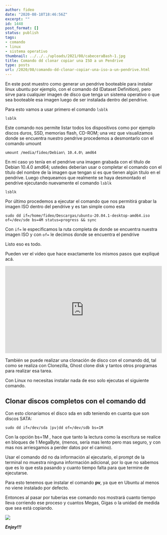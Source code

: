 ```yaml
---
author: fideo
date: "2020-08-18T18:46:56Z"
excerpt: ""
id: 1448
post_format: []
status: publish
tags:
- comando
- linux
- sistema operativo
thumbnail: ../../../uploads/2021/08/cabeceraBash-1.jpg
title: Comando dd clonar copiar una ISO a un Pendrive
type: posts
url: /2020/08/comando-dd-clonar-copiar-una-iso-a-un-pendrive.html
---
```


En este post muestro como generar un pendrive booteable para instalar linux ubuntu por ejemplo, con el comando dd (Dataset Definition), pero sirve para cualquier imagen de disco que tenga un sistema operativo o que sea booteable esa imagen luego de ser instalada dentro del pendrive.

Para esto vamos a usar primero el comando `lsblk`

```
lsblk
```

Este comando nos permite listar todos los dispositivos como por ejemplo discos duros, SSD, memorias flash, CD-ROM; una vez que visualizamos donde se encuentra nuestro pendrive procedemos a desmontarlo con el comando umount

```
umount /media/fideo/Debian\ 10.4.0\ amd64
```

En mi caso yo tenía en el pendrive una imagen grabada con el título de Debian 10.4.0 amd64; ustedes deberían usar o completar el comando con el título del nombre de la imagen que tengan si es que tienen algún título en el pendrive. Luego chequeamos que realmente se haya desmontado el pendrive ejecutando nuevamente el comando `lsblk`

```
lsblk
```

Por último procedemos a ejecutar el comando que nos permitirá grabar la imagen ISO dentro del pendrive y es tan simple como esta

```
sudo dd if=/home/fideo/Descargas/ubuntu-20.04.1-desktop-amd64.iso of=/dev/sde bs=4M status=progress && sync
```

Con `if=` le especificamos la ruta completa de donde se encuentra nuestra imagen ISO y con `of=` le decimos donde se encuentra el pendrive

Listo eso es todo.

Pueden ver el video que hace exactamente los mismos pasos que expliqué acá.

<iframe allow="accelerometer; autoplay; clipboard-write; encrypted-media; gyroscope; picture-in-picture; web-share" allowfullscreen="" frameborder="0" height="281" loading="lazy" referrerpolicy="strict-origin-when-cross-origin" src="https://www.youtube.com/embed/dYZJXNuNvtM?feature=oembed" title="Comando dd para pasar una imagen ISO a un pendrive" width="100%"></iframe>

También se puede realizar una clonación de disco con el comando dd, tal como se realiza con Clonezilla, Ghost clone disk y tantos otros programas para realizar esa tarea.

Con Linux no necesitas instalar nada de eso solo ejecutas el siguiente comando.

Clonar discos completos con el comando dd
-----------------------------------------

  
Con esto clonaríamos el disco sda en sdb teniendo en cuanta que son discos SATA:

```
sudo dd if=/dev/sda |pv|dd of=/dev/sdb bs=1M
```

Con la opción bs=1M , hace que tanto la lectura como la escritura se realice en bloques de 1 MegaByte, (menos, sería mas lento pero mas seguro, y con mas nos arriesgamos a perder datos por el camino).

Usar el comando dd no da información al ejecutarlo, el prompt de la terminal no muestra ninguna información adicional, por lo que no sabemos que es lo que esta pasando y cuanto tiempo falta para que termine de ejecutarse.

Para esto tenemos que instalar el comando **pv**, ya que en Ubuntu al menos no viene instalado por defecto.

Entonces al pasar por tuberias ese comando nos mostrará cuanto tiempo lleva corriendo ese proceso y cuantos Megas, Gigas o la unidad de medida que sea está copiando.

![](/assets/uploads/2023/08/comando_dd_clonar_disco.jpg)

***Enjoy!!!***
